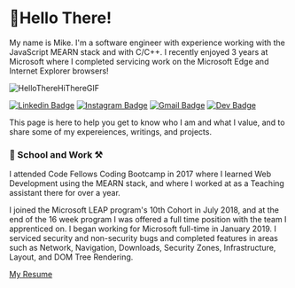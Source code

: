 # 👋Hello There! 

My name is Mike. I'm a software engineer with experience working with the JavaScript MEARN stack and with C/C++. I recently enjoyed 3 years at Microsoft where I completed servicing work on the Microsoft Edge and Internet Explorer browsers!

![HelloThereHiThereGIF](https://user-images.githubusercontent.com/25001461/163983235-ebc58dbd-4751-419a-acb6-cf1adb42a858.gif)

[![Linkedin Badge](https://img.shields.io/badge/-LinkedIn-0e76a8?style=flat-square&logo=Linkedin&logoColor=white)](https://www.linkedin.com/in/michaeltreat/)
[![Instagram Badge](https://img.shields.io/badge/-Instagram-e4405f?style=flat-square&logo=Instagram&logoColor=white)](https://www.instagram.com/incipient_phoenix/)
[![Gmail Badge](https://img.shields.io/badge/Gmail-D14836?style=flatt-square&logo=gmail&logoColor=white)](mailto:michael.treat.dev@gmail.com)
[![Dev Badge](https://img.shields.io/badge/-Dev-000000?style=flat-square&logo=Dev.to&logoColor=white)](https://dev.to/michaeltreat)

This page is here to help you get to know who I am and what I value, and to share some of my expereiences, writings, and projects.


### 🏫 School and Work ⚒️ 
I attended Code Fellows Coding Bootcamp in 2017 where I learned Web Development using the MEARN stack, and where I worked at as a Teaching assistant there for over a year. 

I joined the Microsoft LEAP program's 10th Cohort in July 2018, and at the end of the 16 week program I was offered a full time position with the team I apprenticed on. I began working for Microsoft full-time in January 2019. I serviced security and non-security bugs and completed features in areas such as Network, Navigation, Downloads, Security Zones, Infrastructure, Layout, and DOM Tree Rendering.

[My Resume](https://docs.google.com/document/d/1OAP9MNjMV0T4FwpMd4vtflCySBm7ecQnsUYe2jJHUuk/edit)


